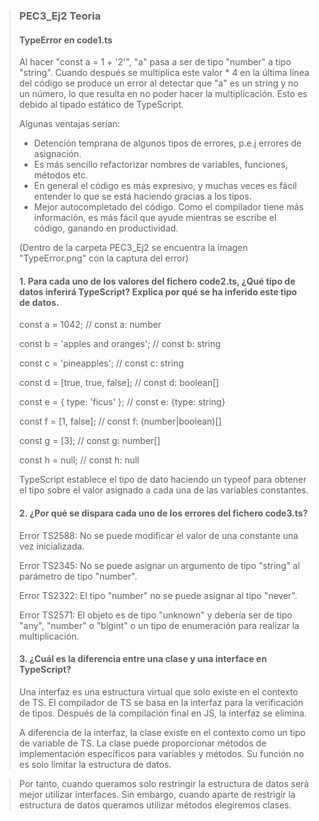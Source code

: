 > ### PEC3_Ej2 Teoria
>
> #### TypeError en code1.ts
>
> Al hacer "const a = 1 + '2'", "a" pasa a ser de tipo "number" a tipo "string". Cuando después se multiplica este valor * 4 en la última línea del código se produce un error al detectar que "a" es un string y no un número, lo que resulta en no poder hacer la multiplicación. Esto es debido al tipado estático de TypeScript.
>
> Algunas ventajas serían:
>
> - Detención temprana de algunos tipos de errores, p.e.j errores de asignación.
> - Es más sencillo refactorizar nombres de variables, funciones, métodos etc.
> - En general el código es más expresivo, y muchas veces es fácil entender lo que se está haciendo gracias a los tipos.
> - Mejor autocompletado del código. Como el compilador tiene más información, es más fácil que ayude mientras se escribe el código, ganando en productividad.
>
> (Dentro de la carpeta PEC3_Ej2 se encuentra la imagen "TypeError.png" con la captura del error)
>
> #### 1. Para cada uno de los valores del fichero code2.ts, ¿Qué tipo de datos inferirá TypeScript? Explica por qué se ha inferido este tipo de datos.
>
> const a = 1042;   // const a: number
>
> const b = 'apples and oranges'; // const b: string
>
> const c = 'pineapples'; // const c: string
>
> const d = [true, true, false]; // const d: boolean[]
>
> const e = { type: 'ficus' }; // const e: {type: string}
>
> const f = [1, false]; // const f: (number|boolean)[]
>
> const g = [3]; // const g: number[]
>
> const h = null; // const h: null
>
> TypeScript establece el tipo de dato haciendo un typeof para obtener el tipo sobre el valor asignado a cada una de las variables constantes.
>
> #### 2. ¿Por qué se dispara cada uno de los errores del fichero code3.ts?
>
> Error TS2588: No se puede modificar el valor de una constante una vez inicializada.
>
> Error TS2345: No se puede asignar un argumento de tipo "string" al parámetro de tipo "number".
>
> Error TS2322: El tipo "number" no se puede asignar al tipo "never".
>
> Error TS2571: El objeto es de tipo "unknown" y debería ser de tipo "any", "number" o "bigint" o un tipo de enumeración para realizar la multiplicación.
>
> #### 3. ¿Cuál es la diferencia entre una clase y una interface en TypeScript?
>
> Una interfaz es una estructura virtual que solo existe en el contexto de TS. El compilador de TS se basa en la interfaz para la verificación de tipos. Después de la compilación final en JS, la interfaz se elimina.
>
> A diferencia de la interfaz, la clase existe en el contexto como un tipo de variable de TS. La clase puede proporcionar métodos de implementación específicos para variables y métodos. Su función no es solo limitar la estructura de datos. 

> Por tanto, cuando queramos solo restringir la estructura de datos será mejor utilizar interfaces. Sin embargo, cuando aparte de restrigir la estructura de datos queramos utilizar métodos elegiremos clases.
